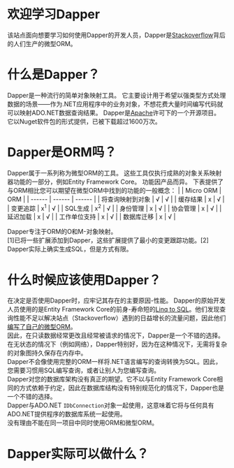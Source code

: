 # 欢迎学习Dapper
该站点面向想要学习如何使用Dapper的开发人员，Dapper是[Stackoverflow](https://stackoverflow.com/)背后的人们生产的微型ORM。
# 什么是Dapper？
Dapper是一种流行的简单对象映射工具。 它主要设计用于希望以强类型方式处理数据的场景——作为.NET应用程序中的业务对象，不想花费大量时间编写代码就可以映射ADO.NET数据查询结果。 Dapper是[Apache](https://www.apache.org/licenses/LICENSE-2.0)许可下的一个开源项目。 它以Nuget软件包的形式提供，已被下载超过1600万次。
# Dapper是ORM吗？
Dapper属于一系列称为微型ORM的工具。 这些工具仅执行成熟的对象关系映射器功能的一部分，例如Entity Framework Core。 功能因产品而异。 下表提供了与ORM相比您可以期望在微型ORM中找到的功能的一般概念：
|  | Micro ORM | ORM |
| ------ | ------ | ------ |
| 将查询映射到对象 | √ | √ |
| 缓存结果 | x | √ |
| 变更追踪 | x<sup>1</sup> | √ |
| SQL生成 | x<sup>2</sup> | √ |
| 身份管理 | x | √ |
| 协会管理 | x | √ |
| 延迟加载 | x | √ |
| 工作单位支持 | x | √ |
| 数据库迁移 | x | √ |     

Dapper专注于ORM的O和M-对象映射。    
[1]已将一些扩展添加到Dapper，这些扩展提供了最小的变更跟踪功能。[2] Dapper实际上确实生成SQL，但是方式有限。  
# 什么时候应该使用Dapper？
在决定是否使用Dapper时，应牢记其存在的主要原因-性能。 Dapper的原始开发人员使用的是Entity Framework Core的前身-寿命短的[Linq to SQL](https://docs.microsoft.com/en-us/dotnet/framework/data/adonet/sql/linq/)。他们发现查询性能不足以解决站点（Stackoverflow）遇到的日益增长的流量问题，因此他们[编写了自己的微型ORM](https://samsaffron.com/archive/2011/03/30/How+I+learned+to+stop+worrying+and+write+my+own+ORM)。    
因此，在只读数据经常更改且经常被请求的情况下，Dapper是一个不错的选择。在无状态的情况下（例如网络），Dapper特别好，因为在这种情况下，无需将复杂的对象图持久保存在内存中。    
Dapper不会像使用完整的ORM一样将.NET语言编写的查询转换为SQL。因此，您需要习惯用SQL编写查询，或者让别人为您编写查询。    
Dapper对您的数据库架构没有真正的期望。它不以与Entity Framework Core相同的方式依赖于约定，因此在数据库结构没有特别规范化的情况下，Dapper也是一个不错的选择。   
Dapper与ADO.NET `IDbConnection`对象一起使用，这意味着它将与任何具有ADO.NET提供程序的数据库系统一起使用。    
没有理由不能在同一项目中同时使用ORM和微型ORM。    
# Dapper实际可以做什么？
